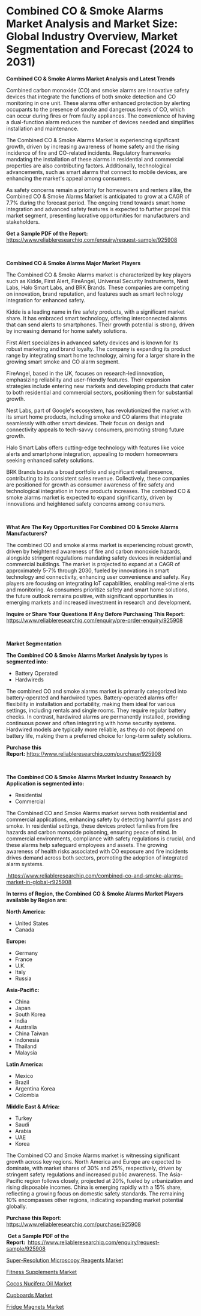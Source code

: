 <p><h1>Combined CO & Smoke Alarms Market Analysis and Market Size: Global Industry Overview, Market Segmentation and Forecast (2024 to 2031)</h1></p><p><strong>Combined CO & Smoke Alarms Market Analysis and Latest Trends</strong></p>
<p><p>Combined carbon monoxide (CO) and smoke alarms are innovative safety devices that integrate the functions of both smoke detection and CO monitoring in one unit. These alarms offer enhanced protection by alerting occupants to the presence of smoke and dangerous levels of CO, which can occur during fires or from faulty appliances. The convenience of having a dual-function alarm reduces the number of devices needed and simplifies installation and maintenance.</p><p>The Combined CO & Smoke Alarms Market is experiencing significant growth, driven by increasing awareness of home safety and the rising incidence of fire and CO-related incidents. Regulatory frameworks mandating the installation of these alarms in residential and commercial properties are also contributing factors. Additionally, technological advancements, such as smart alarms that connect to mobile devices, are enhancing the market's appeal among consumers. </p><p>As safety concerns remain a priority for homeowners and renters alike, the Combined CO & Smoke Alarms Market is anticipated to grow at a CAGR of 7.7% during the forecast period. The ongoing trend towards smart home integration and advanced safety features is expected to further propel this market segment, presenting lucrative opportunities for manufacturers and stakeholders.</p></p>
<p><strong>Get a Sample PDF of the Report:&nbsp;</strong> <a href="https://www.reliableresearchiq.com/enquiry/request-sample/925908?utm_campaign=104&utm_medium=2&utm_source=Github&utm_content=ia&utm_term=12122024&utm_id=combined-co-smoke-alarms">https://www.reliableresearchiq.com/enquiry/request-sample/925908</a></p>
<p>&nbsp;</p>
<p><strong>Combined CO & Smoke Alarms Major Market Players</strong></p>
<p><p>The Combined CO & Smoke Alarms market is characterized by key players such as Kidde, First Alert, FireAngel, Universal Security Instruments, Nest Labs, Halo Smart Labs, and BRK Brands. These companies are competing on innovation, brand reputation, and features such as smart technology integration for enhanced safety.</p><p>Kidde is a leading name in fire safety products, with a significant market share. It has embraced smart technology, offering interconnected alarms that can send alerts to smartphones. Their growth potential is strong, driven by increasing demand for home safety solutions.</p><p>First Alert specializes in advanced safety devices and is known for its robust marketing and brand loyalty. The company is expanding its product range by integrating smart home technology, aiming for a larger share in the growing smart smoke and CO alarm segment.</p><p>FireAngel, based in the UK, focuses on research-led innovation, emphasizing reliability and user-friendly features. Their expansion strategies include entering new markets and developing products that cater to both residential and commercial sectors, positioning them for substantial growth.</p><p>Nest Labs, part of Google's ecosystem, has revolutionized the market with its smart home products, including smoke and CO alarms that integrate seamlessly with other smart devices. Their focus on design and connectivity appeals to tech-savvy consumers, promoting strong future growth.</p><p>Halo Smart Labs offers cutting-edge technology with features like voice alerts and smartphone integration, appealing to modern homeowners seeking enhanced safety solutions.</p><p>BRK Brands boasts a broad portfolio and significant retail presence, contributing to its consistent sales revenue. Collectively, these companies are positioned for growth as consumer awareness of fire safety and technological integration in home products increases. The combined CO & smoke alarms market is expected to expand significantly, driven by innovations and heightened safety concerns among consumers.</p></p>
<p>&nbsp;</p>
<p><strong>What Are The Key Opportunities For Combined CO & Smoke Alarms Manufacturers?</strong></p>
<p><p>The combined CO and smoke alarms market is experiencing robust growth, driven by heightened awareness of fire and carbon monoxide hazards, alongside stringent regulations mandating safety devices in residential and commercial buildings. The market is projected to expand at a CAGR of approximately 5-7% through 2030, fueled by innovations in smart technology and connectivity, enhancing user convenience and safety. Key players are focusing on integrating IoT capabilities, enabling real-time alerts and monitoring. As consumers prioritize safety and smart home solutions, the future outlook remains positive, with significant opportunities in emerging markets and increased investment in research and development.</p></p>
<p><strong>Inquire or Share Your Questions If Any Before Purchasing This Report:</strong> <a href="https://www.reliableresearchiq.com/enquiry/pre-order-enquiry/925908?utm_campaign=104&utm_medium=2&utm_source=Github&utm_content=ia&utm_term=12122024&utm_id=combined-co-smoke-alarms">https://www.reliableresearchiq.com/enquiry/pre-order-enquiry/925908</a></p>
<p>&nbsp;</p>
<p><strong>Market Segmentation</strong></p>
<p><strong>The Combined CO & Smoke Alarms Market Analysis by types is segmented into:</strong></p>
<p><ul><li>Battery Operated</li><li>Hardwireds</li></ul></p>
<p><p>The combined CO and smoke alarms market is primarily categorized into battery-operated and hardwired types. Battery-operated alarms offer flexibility in installation and portability, making them ideal for various settings, including rentals and single rooms. They require regular battery checks. In contrast, hardwired alarms are permanently installed, providing continuous power and often integrating with home security systems. Hardwired models are typically more reliable, as they do not depend on battery life, making them a preferred choice for long-term safety solutions.</p></p>
<p><strong>Purchase this Report:&nbsp;</strong><a href="https://www.reliableresearchiq.com/purchase/925908?utm_campaign=104&utm_medium=2&utm_source=Github&utm_content=ia&utm_term=12122024&utm_id=combined-co-smoke-alarms">https://www.reliableresearchiq.com/purchase/925908</a></p>
<p>&nbsp;</p>
<p><strong>The Combined CO & Smoke Alarms Market Industry Research by Application is segmented into:</strong></p>
<p><ul><li>Residential</li><li>Commercial</li></ul></p>
<p><p>The Combined CO and Smoke Alarms market serves both residential and commercial applications, enhancing safety by detecting harmful gases and smoke. In residential settings, these devices protect families from fire hazards and carbon monoxide poisoning, ensuring peace of mind. In commercial environments, compliance with safety regulations is crucial, and these alarms help safeguard employees and assets. The growing awareness of health risks associated with CO exposure and fire incidents drives demand across both sectors, promoting the adoption of integrated alarm systems.</p></p>
<p><a href="https://www.reliableresearchiq.com/combined-co-and-smoke-alarms-market-in-global-r925908?utm_campaign=104&utm_medium=2&utm_source=Github&utm_content=ia&utm_term=12122024&utm_id=combined-co-smoke-alarms">&nbsp;https://www.reliableresearchiq.com/combined-co-and-smoke-alarms-market-in-global-r925908</a></p>
<p><strong>In terms of Region, the Combined CO & Smoke Alarms Market Players available by Region are:</strong></p>
<p>
    <p> <strong> North America: </strong>
        <ul>
            <li>United States</li>
            <li>Canada</li>
        </ul>
        </p> 
    <p> <strong> Europe: </strong>
        <ul>
            <li>Germany</li>
            <li>France</li>
            <li>U.K.</li>
            <li>Italy</li>
            <li>Russia</li>
        </ul>
        </p> 
    <p> <strong> Asia-Pacific: </strong>
        <ul>
            <li>China</li>
            <li>Japan</li>
            <li>South Korea</li>
            <li>India</li>
            <li>Australia</li>
            <li>China Taiwan</li>
            <li>Indonesia</li>
            <li>Thailand</li>
            <li>Malaysia</li>
        </ul>
        </p> 
    <p> <strong> Latin America: </strong>
        <ul>
            <li>Mexico</li>
            <li>Brazil</li>
            <li>Argentina Korea</li>
            <li>Colombia</li>
        </ul>
        </p> 
    <p> <strong> Middle East & Africa: </strong>
        <ul>
            <li>Turkey</li>
            <li>Saudi</li>
            <li>Arabia</li>
            <li>UAE</li>
            <li>Korea</li>
        </ul>
    </p>
    </p>
<p><p>The Combined CO and Smoke Alarms market is witnessing significant growth across key regions. North America and Europe are expected to dominate, with market shares of 30% and 25%, respectively, driven by stringent safety regulations and increased public awareness. The Asia-Pacific region follows closely, projected at 20%, fueled by urbanization and rising disposable incomes. China is emerging rapidly with a 15% share, reflecting a growing focus on domestic safety standards. The remaining 10% encompasses other regions, indicating expanding market potential globally.</p></p>
<p><strong>Purchase this Report: </strong><a href="https://www.reliableresearchiq.com/purchase/925908?utm_campaign=104&utm_medium=2&utm_source=Github&utm_content=ia&utm_term=12122024&utm_id=combined-co-smoke-alarms">https://www.reliableresearchiq.com/purchase/925908</a></p>
<p>&nbsp;<strong>Get a Sample PDF of the Report:&nbsp;&nbsp;</strong><a href="https://www.reliableresearchiq.com/enquiry/request-sample/925908?utm_campaign=104&utm_medium=2&utm_source=Github&utm_content=ia&utm_term=12122024&utm_id=combined-co-smoke-alarms">https://www.reliableresearchiq.com/enquiry/request-sample/925908</a></p>
<p><strong></strong></p>
<p><p><a href="https://github.com/sherikacas30/Market-Research-Report-List-1/blob/main/super-resolution-microscopy-reagents-market.md?utm_campaign=104&utm_medium=2&utm_source=Github&utm_content=ia&utm_term=12122024&utm_id=combined-co-smoke-alarms">Super-Resolution Microscopy Reagents Market</a></p><p><a href="https://www.linkedin.com/pulse/thorough-analysis-global-regional-development-fitness-supplements-zmore?utm_campaign=104&utm_medium=2&utm_source=Github&utm_content=ia&utm_term=12122024&utm_id=combined-co-smoke-alarms">Fitness Supplements Market</a></p><p><a href="https://www.linkedin.com/pulse/c-hannibex-sqmmf?utm_campaign=104&utm_medium=2&utm_source=Github&utm_content=ia&utm_term=12122024&utm_id=combined-co-smoke-alarms">Cocos Nucifera Oil Market</a></p><p><a href="https://www.linkedin.com/pulse/c-hannibex-sqmmf?utm_campaign=104&utm_medium=2&utm_source=Github&utm_content=ia&utm_term=12122024&utm_id=combined-co-smoke-alarms">Cupboards Market</a></p><p><a href="https://www.linkedin.com/pulse/c-hannibex-sqmmf?utm_campaign=104&utm_medium=2&utm_source=Github&utm_content=ia&utm_term=12122024&utm_id=combined-co-smoke-alarms">Fridge Magnets Market</a></p></p>
